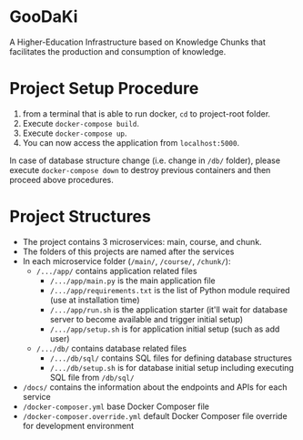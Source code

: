 # GooDaKi
A Higher-Education Infrastructure based on Knowledge Chunks that facilitates the production and consumption of knowledge.

# Project Setup Procedure
1. from a terminal that is able to run docker, `cd` to project-root folder. 
2. Execute `docker-compose build`.
3. Execute `docker-compose up`.
4. You can now access the application from `localhost:5000`.

In case of database structure change (i.e. change in `/db/` folder), please execute `docker-compose down` to destroy previous containers and then proceed above procedures.

# Project Structures
- The project contains 3 microservices: main, course, and chunk.
- The folders of this projects are named after the services
- In each microservice folder (`/main/`, `/course/`, `/chunk/`): 
	- `/.../app/` contains application related files
		- `/.../app/main.py` is the main application file
		- `/.../app/requirements.txt` is the list of Python module required (use at installation time)
		- `/.../app/run.sh` is the application starter (it'll wait for database server to become available and trigger initial setup)
		- `/.../app/setup.sh` is for application initial setup (such as add user)
	- `/.../db/` contains database related files
		- `/.../db/sql/` contains SQL files for defining database structures
		- `/.../db/setup.sh` is for database initial setup including executing SQL file from `/db/sql/`
- `/docs/` contains the information about the endpoints and APIs for each service
- `/docker-composer.yml` base Docker Composer file
- `/docker-composer.override.yml` default Docker Composer file override for development environment